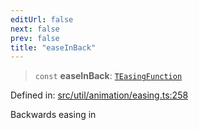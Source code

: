 ```yaml
---
editUrl: false
next: false
prev: false
title: "easeInBack"
---
```


> `const` **easeInBack**: [`TEasingFunction`](/api/fabric/namespaces/util/type-aliases/teasingfunction/)

Defined in: [src/util/animation/easing.ts:258](https://github.com/fabricjs/fabric.js/blob/e114448a1bce9b68a3e1bba337bc0c83a35c1aa5/src/util/animation/easing.ts#L258)

Backwards easing in

